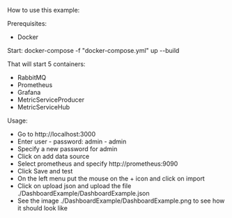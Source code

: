 How to use this example:

Prerequisites:
- Docker

Start:
docker-compose -f "docker-compose.yml" up --build

That will start 5 containers:
- RabbitMQ
- Prometheus
- Grafana
- MetricServiceProducer
- MetricServiceHub

Usage:
- Go to http://localhost:3000
- Enter user - password: admin - admin
- Specify a new password for admin
- Click on add data source
- Select prometheus and specify http://prometheus:9090
- Click Save and test
- On the left menu put the mouse on the + icon and click on import
- Click on upload json and upload the file ./DashboardExample/DashboardExample.json
- See the image ./DashboardExample/DashboardExample.png to see how it should look like
